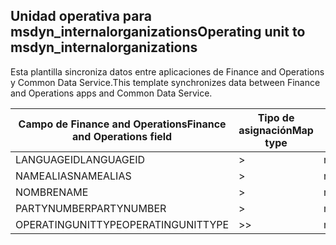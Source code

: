 ## <a name="operating-unit-to-msdyn_internalorganizations"></a><span data-ttu-id="1d9e8-101">Unidad operativa para msdyn_internalorganizations</span><span class="sxs-lookup"><span data-stu-id="1d9e8-101">Operating unit to msdyn_internalorganizations</span></span>

<span data-ttu-id="1d9e8-102">Esta plantilla sincroniza datos entre aplicaciones de Finance and Operations y Common Data Service.</span><span class="sxs-lookup"><span data-stu-id="1d9e8-102">This template synchronizes data between Finance and Operations apps and Common Data Service.</span></span>

<span data-ttu-id="1d9e8-103">Campo de Finance and Operations</span><span class="sxs-lookup"><span data-stu-id="1d9e8-103">Finance and Operations field</span></span> | <span data-ttu-id="1d9e8-104">Tipo de asignación</span><span class="sxs-lookup"><span data-stu-id="1d9e8-104">Map type</span></span> | <span data-ttu-id="1d9e8-105">Otro campo de Dynamics 365</span><span class="sxs-lookup"><span data-stu-id="1d9e8-105">Other Dynamics 365 field</span></span> | <span data-ttu-id="1d9e8-106">Valor predeterminado</span><span class="sxs-lookup"><span data-stu-id="1d9e8-106">Default value</span></span>
---|---|---|---
<span data-ttu-id="1d9e8-107">LANGUAGEID</span><span class="sxs-lookup"><span data-stu-id="1d9e8-107">LANGUAGEID</span></span> | > | <span data-ttu-id="1d9e8-108">msdyn_languageid</span><span class="sxs-lookup"><span data-stu-id="1d9e8-108">msdyn_languageid</span></span> | 
<span data-ttu-id="1d9e8-109">NAMEALIAS</span><span class="sxs-lookup"><span data-stu-id="1d9e8-109">NAMEALIAS</span></span> | > | <span data-ttu-id="1d9e8-110">msdyn_namealias</span><span class="sxs-lookup"><span data-stu-id="1d9e8-110">msdyn_namealias</span></span> | 
<span data-ttu-id="1d9e8-111">NOMBRE</span><span class="sxs-lookup"><span data-stu-id="1d9e8-111">NAME</span></span> | > | <span data-ttu-id="1d9e8-112">msdyn_name</span><span class="sxs-lookup"><span data-stu-id="1d9e8-112">msdyn_name</span></span> | 
<span data-ttu-id="1d9e8-113">PARTYNUMBER</span><span class="sxs-lookup"><span data-stu-id="1d9e8-113">PARTYNUMBER</span></span> | > | <span data-ttu-id="1d9e8-114">msdyn_partynumber</span><span class="sxs-lookup"><span data-stu-id="1d9e8-114">msdyn_partynumber</span></span> | 
<span data-ttu-id="1d9e8-115">OPERATINGUNITTYPE</span><span class="sxs-lookup"><span data-stu-id="1d9e8-115">OPERATINGUNITTYPE</span></span> | >> | <span data-ttu-id="1d9e8-116">msdyn_type</span><span class="sxs-lookup"><span data-stu-id="1d9e8-116">msdyn_type</span></span> | 
